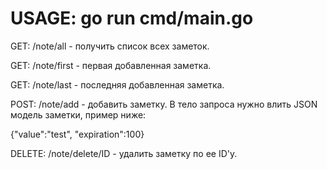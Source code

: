 # USAGE: go run cmd/main.go

GET: /note/all - получить список всех заметок.

GET: /note/first - первая добавленная заметка.

GET: /note/last - последняя добавленная заметка.

POST: /note/add - добавить заметку. В тело запроса нужно влить JSON модель заметки, пример ниже:

{"value":"test", "expiration":100}

DELETE: /note/delete/ID - удалить заметку по ее ID'у.


